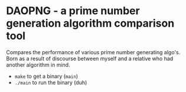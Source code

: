 # DAOPNG - a prime number generation algorithm comparison tool

Compares the performance of various prime number generating algo's. Born
as a result of discourse between myself and a relative who had another
algorithm in mind.

- `make` to get a binary (`main`)
- `./main` to run the binary (duh)
